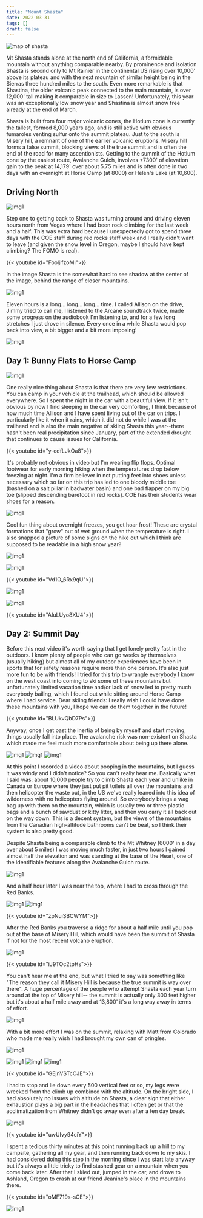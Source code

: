 ```yaml
---
title: "Mount Shasta"
date: 2022-03-31
tags: []
draft: false
---
```


![map of shasta](/static/maps/shasta.png)

Mt Shasta stands alone at the north end of California, a formidable mountain without anything comparable nearby. By prominence and isolation Shasta is second only to Mt Rainier in the continental US rising over 10,000' above its plateau and with the next mountain of similar height being in the Sierras three hundred miles to the south. Even more remarkable is that Shastina, the older volcanic peak connected to the main mountain, is over 12,000' tall making it comparable in size to Lassen! Unfortunately, this year was an exceptionally low snow year and Shastina is almost snow free already at the end of March.

Shasta is built from four major volcanic cones, the Hotlum cone is currently the tallest, formed 8,000 years ago, and is still active with obvious fumaroles venting sulfur onto the summit plateau. Just to the south is Misery hill, a remnant of one of the earlier volcanic eruptions. Misery hill forms a false summit, blocking views of the true summit and is often the end of the road for many ascentionists. Getting to the summit of the Hotlum cone by the easiest route, Avalanche Gulch, involves +7300' of elevation gain to the peak at 14,179' over about 5.75 miles and is often done in two days with an overnight at Horse Camp (at 8000) or Helen's Lake (at 10,600). 

## Driving North

![img1](/static/shasta/67035578784__EE4D2CD7-AFB8-430C-A4F3-0EF1EDAA3DCA.png)

Step one to getting back to Shasta was turning around and driving eleven hours north from Vegas where I had been rock climbing for the last week and a half. This was extra hard because I unexpectedly got to spend three days with the COE staff during red rocks staff week and I really didn't want to leave (and given the snow level in Oregon, maybe I should have kept climbing? The FOMO is real). 

{{< youtube id="FooljifzoMI">}}<space>

In the image Shasta is the somewhat hard to see shadow at the center of the image, behind the range of closer mountains.

![img1](/static/shasta/IMG_0458.png)

Eleven hours is a long... long... long... time. I called Allison on the drive, Jimmy tried to call me, I listened to the Arcane soundtrack twice, made some progress on the audiobook I'm listening to, and for a few long stretches I just drove in silence. Every once in a while Shasta would pop back into view, a bit bigger and a bit more imposing!

![img1](/static/shasta/IMG_0459.png)

## Day 1: Bunny Flats to Horse Camp

![img1](/static/shasta/IMG_0460.png)

One really nice thing about Shasta is that there are very few restrictions. You can camp in your vehicle at the trailhead, which should be allowed everywhere. So I spent the night in the car with a beautiful view. If it isn't obvious by now I find sleeping in the car very comforting, I think because of how much time Allison and I have spent living out of the car on trips. I particularly like it when it rains, which it did not do while I was at the trailhead and is also the main negative of skiing Shasta this year--there hasn't been real precipitation since January, part of the extended drought that continues to cause issues for California. 

{{< youtube id="y-edfLJkOa8">}}<space>

It's probably not obvious in video but I'm wearing flip flops. Optimal footwear for early morning hiking when the temperatures drop below freezing at night. I'm a firm believer in not putting feet into shoes unless necessary which so far on this trip has led to one bloody middle toe (bashed on a salt pillar in badwater basin) and one bad flapper on my big toe (slipped descending barefoot in red rocks). COE has their students wear shoes for a reason.

![img1](/static/shasta/IMG_0463.png)

Cool fun thing about overnight freezes, you get hoar frost! These are crystal formations that "grow" out of wet ground when the temperature is right. I also snapped a picture of some signs on the hike out which I think are supposed to be readable in a high snow year?

![img1](/static/shasta/IMG_0464.png)

![img1](/static/shasta/IMG_0465.png)

{{< youtube id="Vd1O_6Rx9qU">}}<space>

![img1](/static/shasta/IMG_0466.png)

![img1](/static/shasta/IMG_0467.png)

{{< youtube id="AIuLUyo8XU4">}}<space>

## Day 2: Summit Day

Before this next video it's worth saying that I get lonely pretty fast in the outdoors. I know plenty of people who can go weeks by themselves (usually hiking) but almost all of my outdoor experiences have been in sports that for safety reasons require more than one person. It's also just more fun to be with friends! I tried for this trip to wrangle everybody I know on the west coast into coming to ski some of these mountains but unfortunately limited vacation time and/or lack of snow led to pretty much everybody bailing, which I found out while sitting around Horse Camp where I had service. Dear skiing friends: I really wish I could have done these mountains with you, I hope we can do them together in the future!

{{< youtube id="BLUkvQbD7Ps">}}<space>

Anyway, once I get past the inertia of being by myself and start moving, things usually fall into place. The avalanche risk was non-existent on Shasta which made me feel much more comfortable about being up there alone. 

![img1](/static/shasta/IMG_0471.png)
![img1](/static/shasta/IMG_0473.png)
![img1](/static/shasta/IMG_0474.png)

At this point I recorded a video about pooping in the mountains, but I guess it was windy and I didn't notice? So you can't really hear me. Basically what I said was: about 10,000 people try to climb Shasta each year and unlike in Canada or Europe where they just put pit toilets all over the mountains and then helicopter the waste out, in the US we've really leaned into this idea of wilderness with no helicopters flying around. So everybody brings a wag bag up with them on the mountain, which is usually two or three plastic bags and a bunch of sawdust or kitty litter, and then you carry it all back out on the way down. This is a decent system, but the views of the mountains from the Canadian high-altitude bathrooms can't be beat, so I think their system is also pretty good. 

Despite Shasta being a comparable climb to the Mt Whitney (6000' in a day over about 5 miles) I was moving much faster, in just two hours I gained almost half the elevation and was standing at the base of the Heart, one of the identifiable features along the Avalanche Gulch route. 

![img1](/static/shasta/IMG_0476.png)

And a half hour later I was near the top, where I had to cross through the Red Banks. 

![img1](/static/shasta/IMG_0478.png)
![img1](/static/shasta/IMG_0479.png)

{{< youtube id="zpNuiSBCWYM">}}<space>

After the Red Banks you traverse a ridge for about a half mile until you pop out at the base of Misery Hill, which would have been the summit of Shasta if not for the most recent volcano eruption. 

![img1](/static/shasta/IMG_0481.png)

{{< youtube id="iJ9TOc2tpHs">}}<space>

You can't hear me at the end, but what I tried to say was something like "The reason they call it Misery Hill is because the true summit is way over there". A huge percentage of the people who attempt Shasta each year turn around at the top of Misery hill-- the summit is actually only 300 feet higher but it's about a half mile away and at 13,800' it's a long way away in terms of effort. 

![img1](/static/shasta/IMG_0485.png)

With a bit more effort I was on the summit, relaxing with Matt from Colorado who made me really wish I had brought my own can of pringles. 

![img1](/static/shasta/IMG_0486.png)

![img1](/static/shasta/IMG_0487.png)
![img1](/static/shasta/IMG_0489.png)
![img1](/static/shasta/IMG_0490.png)

{{< youtube id="GEjnVSTcCJE">}}<space>

I had to stop and lie down every 500 vertical feet or so, my legs were wrecked from the climb up combined with the altitude. On the bright side, I had absolutely no issues with altitude on Shasta, a clear sign that either exhaustion plays a big part in the headaches that I often get or that the acclimatization from Whitney didn't go away even after a ten day break. 

![img1](/static/shasta/IMG_0493.png)

{{< youtube id="uwUIvy94ciY">}}<space>

I spent a tedious thirty minutes at this point running back up a hill to my campsite, gathering all my gear, and then running back down to my skis. I had considered doing this step in the morning since I was start late anyway but it's always a little tricky to find stashed gear on a mountain when you come back later. After that I skied out, jumped in the car, and drove to Ashland, Oregon to crash at our friend Jeanine's place in the mountains there. 

{{< youtube id="oMF719s-sCE">}}<space>

![img1](/static/shasta/67054800469__161F1965-3665-48E5-9DFB-EC199F321AD8.png)